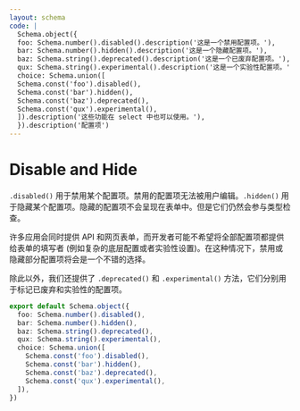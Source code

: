 ```yaml
---
layout: schema
code: |
  Schema.object({
  foo: Schema.number().disabled().description('这是一个禁用配置项。'),
  bar: Schema.number().hidden().description('这是一个隐藏配置项。'),
  baz: Schema.string().deprecated().description('这是一个已废弃配置项。'),
  qux: Schema.string().experimental().description('这是一个实验性配置项。'),
  choice: Schema.union([
  Schema.const('foo').disabled(),
  Schema.const('bar').hidden(),
  Schema.const('baz').deprecated(),
  Schema.const('qux').experimental(),
  ]).description('这些功能在 select 中也可以使用。'),
  }).description('配置项')
---
```


# Disable and Hide

`.disabled()` 用于禁用某个配置项。禁用的配置项无法被用户编辑。`.hidden()` 用于隐藏某个配置项。隐藏的配置项不会呈现在表单中。但是它们仍然会参与类型检查。

许多应用会同时提供 API 和网页表单，而开发者可能不希望将全部配置项都提供给表单的填写者 (例如复杂的底层配置或者实验性设置)。在这种情况下，禁用或隐藏部分配置项将会是一个不错的选择。

除此以外，我们还提供了 `.deprecated()` 和 `.experimental()` 方法，它们分别用于标记已废弃和实验性的配置项。

```ts
export default Schema.object({
  foo: Schema.number().disabled(),
  bar: Schema.number().hidden(),
  baz: Schema.string().deprecated(),
  qux: Schema.string().experimental(),
  choice: Schema.union([
    Schema.const('foo').disabled(),
    Schema.const('bar').hidden(),
    Schema.const('baz').deprecated(),
    Schema.const('qux').experimental(),
  ]),
})
```
